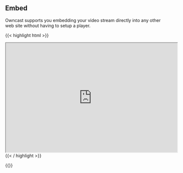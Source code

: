 ## Embed

Owncast supports you embedding your video stream directly into any other web site without having to setup a player.

{{< highlight html >}}
<iframe src="http://your.host/embed/video" title="Owncast" 
height="350px" width="550px" 
referrerpolicy="origin" scrolling="no" 
allowfullscreen>
</iframe>
{{< / highlight >}}

{{<versionsupport feature="embedding" version="0.0.2">}}
